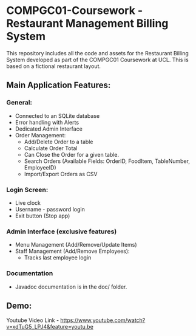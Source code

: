 # COMPGC01-Coursework - Restaurant Management Billing System

This repository includes all the code and assets for the Restaurant Billing System developed as part of the COMPGC01 Coursework at UCL. This is based on a fictional restaurant layout.

## Main Application Features:

### General:
 
 - Connected to an SQLite database
 - Error handling with Alerts
 - Dedicated Admin Interface
 - Order Management:
    - Add/Delete Order to a table
    - Calculate Order Total
    - Can Close the Order for a given table.
    - Search Orders (Available Fields: OrderID, FoodItem, TableNumber, EmployeeID)
    - Import/Export Orders as CSV
 
### Login Screen:

  - Live clock
  - Username - password login
  - Exit button (Stop app)
  
### Admin Interface (exclusive features)

  - Menu Management (Add/Remove/Update Items)
  - Staff Management (Add/Remove Employees):
     - Tracks last employee login

### Documentation

 - Javadoc documentation is in the doc/ folder.


## Demo:

Youtube Video Link - https://www.youtube.com/watch?v=xdTuG5_LPJ4&feature=youtu.be



